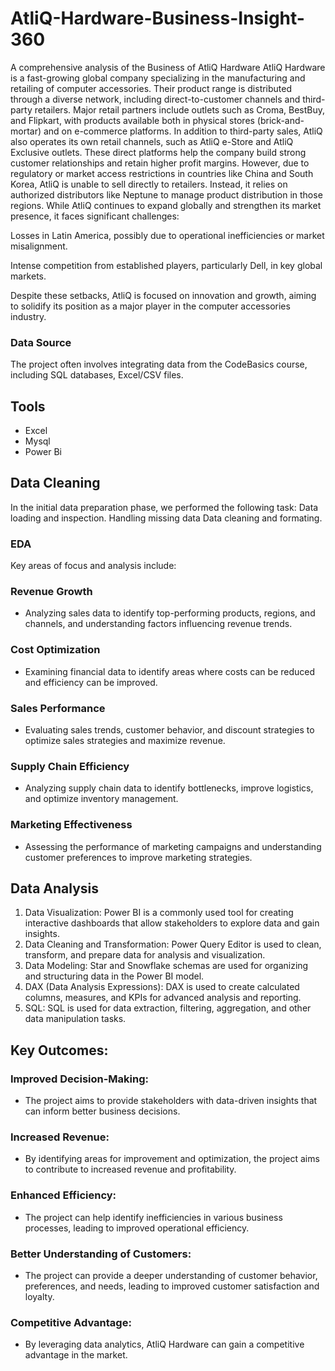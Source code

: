 # AtliQ-Hardware-Business-Insight-360
A comprehensive analysis of the Business of AtliQ Hardware
AtliQ Hardware is a fast-growing global company specializing in the manufacturing and retailing of computer accessories. Their product range is distributed through a diverse network, including direct-to-customer channels and third-party retailers. Major retail partners include outlets such as Croma, BestBuy, and Flipkart, with products available both in physical stores (brick-and-mortar) and on e-commerce platforms.
In addition to third-party sales, AtliQ also operates its own retail channels, such as AtliQ e-Store and AtliQ Exclusive outlets. These direct platforms help the company build strong customer relationships and retain higher profit margins. However, due to regulatory or market access restrictions in countries like China and South Korea, AtliQ is unable to sell directly to retailers. Instead, it relies on authorized distributors like Neptune to manage product distribution in those regions.
While AtliQ continues to expand globally and strengthen its market presence, it faces significant challenges:

Losses in Latin America, possibly due to operational inefficiencies or market misalignment.

Intense competition from established players, particularly Dell, in key global markets.

Despite these setbacks, AtliQ is focused on innovation and growth, aiming to solidify its position as a major player in the computer accessories industry.

### Data Source 

The project often involves integrating data from the CodeBasics course, including SQL databases, Excel/CSV files.

## Tools
- Excel
- Mysql 
- Power Bi

## Data Cleaning
In the initial data preparation phase, we performed the following task:
Data loading and inspection.
Handling missing data
Data cleaning and formating.

### EDA
Key areas of focus and analysis include:

### Revenue Growth
- Analyzing sales data to identify top-performing products, regions, and channels, and understanding factors influencing revenue trends. 
### Cost Optimization
- Examining financial data to identify areas where costs can be reduced and efficiency can be improved. 
### Sales Performance
- Evaluating sales trends, customer behavior, and discount strategies to optimize sales strategies and maximize revenue. 
### Supply Chain Efficiency
- Analyzing supply chain data to identify bottlenecks, improve logistics, and optimize inventory management.
### Marketing Effectiveness 
- Assessing the performance of marketing campaigns and understanding customer preferences to improve marketing strategies.
## Data Analysis
1. Data Visualization: Power BI is a commonly used tool for creating interactive dashboards that allow stakeholders to explore data and gain insights. 
2. Data Cleaning and Transformation: Power Query Editor is used to clean, transform, and prepare data for analysis and visualization. 
3. Data Modeling: Star and Snowflake schemas are used for organizing and structuring data in the Power BI model. 
4. DAX (Data Analysis Expressions): DAX is used to create calculated columns, measures, and KPIs for advanced analysis and reporting. 
5. SQL: SQL is used for data extraction, filtering, aggregation, and other data manipulation tasks.

## Key Outcomes:
### Improved Decision-Making:
- The project aims to provide stakeholders with data-driven insights that can inform better business decisions. 
### Increased Revenue:
- By identifying areas for improvement and optimization, the project aims to contribute to increased revenue and profitability. 
### Enhanced Efficiency:
- The project can help identify inefficiencies in various business processes, leading to improved operational efficiency. 
### Better Understanding of Customers:
- The project can provide a deeper understanding of customer behavior, preferences, and needs, leading to improved customer satisfaction and loyalty. 
### Competitive Advantage:
- By leveraging data analytics, AtliQ Hardware can gain a competitive advantage in the market. 
